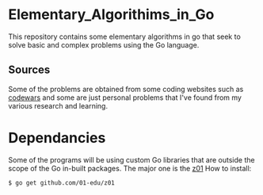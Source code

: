 # Elementary_Algorithims_in_Go
This repository contains some elementary algorithms in go that seek to solve basic and complex problems using the Go language.

## Sources
Some of the problems are obtained from some coding websites such as [codewars](https://www.codewars.com) and some are just personal problems that I've found from my various research and learning.

# Dependancies
Some of the programs will be using custom Go libraries that are outside the scope of the Go in-built packages.
The major one is the [z01](https://www.github.com/01-edu/z01)
How to install:
```bash
$ go get github.com/01-edu/z01
```
